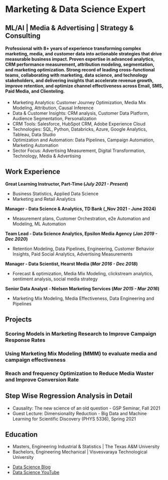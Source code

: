 # Marketing & Data Science Expert
## ML/AI | Media & Advertising | Strategy & Consulting

#### Professional with 8+ years of experience transforming complex marketing, media, and customer data into actionable strategies that drive measurable business impact. Proven expertise in advanced analytics, CRM performance measurement, attribution modeling, segmentation, and marketing optimization. Strong record of leading cross-functional teams, collaborating with marketing, data science, and technology stakeholders, and delivering insights that accelerate revenue growth, improve retention, and optimize channel effectiveness across Email, SMS, Paid Media, and Clienteling.

- Marketing Analytics: Customer Journey Optimization, Media Mix Modeling, Attribution, Causal Inference
- Data & Customer Insights: CRM analysis, Customer Data Platform, Audience Segmentation, Personalization
- CRM Tools: Salesforce, HubSpot CRM, Adobe Experience Cloud 
- Technologies: SQL, Python, Databricks, Azure, Google Analytics, Tableau, Data Studio 
- Optimization and Automation: Data Pipelines, Campaign Automation, Marketing Automation 
- Sector Focus: Advertising Measurement, Digital Transformation, Technology, Media & Advertising

## Work Experience
**Great Learning Instructor, Part-Time (_July 2021 - Present_)**
- Business Statistics, Applied Data Science
- Marketing and Retail Analytics

**Manager - Data Science & Analytics, TD Bank (_Nov 2021 - June 2024)**
- Measurement plans, Customer Orchestration, e2e Automation and Modeling, ML Automation

**Team Lead - Data Science Analytics, Epsilon Media Agency (_Jan 2019 - Dec 2020_)**
- Retention Modeling, Data Pipelines, Engineering, Customer Behavior Insights, Paid Social Analytics, Advertising Measurements

**Manager - Data Scientist, Hearst Media (_Mar 2016 - Dec 2018_)**
- Forecast & optimization, Media Mix Modeling, clickstream analytics, sentiment analysis, social media strategy

**Senior Data Analyst - Nielsen Marketing Services (_Mar 2015 - Mar 2016_)**
- Marketing Mix Modeling, Media Effectiveness, Data Engineering and Pipelines

## Projects
### Scoring Models in Marketing Research to Improve Campaign Response Rates
<!--[Publication](https://www.mdpi.com/1424-8220/22/8/3048) -->

### Using Marketing Mix Modeling (MMM) to evaluate media and campaign effectiveness
<!-- [Publication](https://www.mdpi.com/1424-8220/22/11/4240) -->

### Reach and frequency Optimization to Reduce Media Waster and Improve Conversion Rate

## Step Wise Regression Analysis in Detail
- Causality: The new science of an old question - GSP Seminar, Fall 2021
- Guest Lecture: Dimensionality Reduction - Big Data and Machine Learning for Scientific Discovery (PHYS 5336), Spring 2021

## Education
- Masters, Engineering Industrial & Statistics | The Texas A&M University
- Bachelors, Engineering Mechanical | Visvesvaraya Technological University

<!--
## Publications
1. Talebi S., Lary D.J., Wijeratne L. OH., and Lary, T. Modeling Autonomic Pupillary Responses from External Stimuli Using Machine Learning (2019). DOI: 10.26717/BJSTR.2019.20.003446
2. Wijeratne, L.O.; Kiv, D.R.; Aker, A.R.; Talebi, S.; Lary, D.J. Using Machine Learning for the Calibration of Airborne Particulate Sensors. Sensors 2020, 20, 99.
3. Lary, D.J.; Schaefer, D.; Waczak, J.; Aker, A.; Barbosa, A.; Wijeratne, L.O.H.; Talebi, S.; Fernando, B.; Sadler, J.; Lary, T.; Lary, M.D. Autonomous Learning of New Environments with a Robotic Team Employing Hyper-Spectral Remote Sensing, Comprehensive In-Situ Sensing and Machine Learning. Sensors 2021, 21, 2240. https://doi.org/10.3390/s21062240
4. Zhang, Y.; Wijeratne, L.O.H.; Talebi, S.; Lary, D.J. Machine Learning for Light Sensor Calibration. Sensors 2021, 21, 6259. https://doi.org/10.3390/s21186259
5. Talebi, S.; Waczak, J.; Fernando, B.; Sridhar, A.; Lary, D.J. Data-Driven EEG Band Discovery with Decision Trees. Preprints 2022, 2022030145 (doi: 10.20944/preprints202203.0145.v1).
6. Fernando, B.A.; Sridhar, A.; Talebi, S.; Waczak, J.; Lary, D.J. Unsupervised Blink Detection Using Eye Aspect Ratio Values. Preprints 2022, 2022030200 (doi: 10.20944/preprints202203.0200.v1).
7. Talebi, S. et al. Decoding Physical and Cognitive Impacts of PM Concentrations at Ultra-fine Scales, 29 March 2022, PREPRINT (Version 1) available at Research Square [https://doi.org/10.21203/rs.3.rs-1499191/v1]
8. Lary, D.J. et al. (2022). Machine Learning, Big Data, and Spatial Tools: A Combination to Reveal Complex Facts That Impact Environmental Health. In: Faruque, F.S. (eds) Geospatial Technology for Human Well-Being and Health. Springer, Cham. https://doi.org/10.1007/978-3-030-71377-5_12
9. Wijerante, L.O.H. et al. (2022). Advancement in Airborne Particulate Estimation Using Machine Learning. In: Faruque, F.S. (eds) Geospatial Technology for Human Well-Being and Health. Springer, Cham. https://doi.org/10.1007/978-3-030-71377-5_13
-->
- [Data Science Blog](https://medium.com/@heaththapa)
- [Data Science YouTube](https://www.youtube.com/@HeathThapa)

